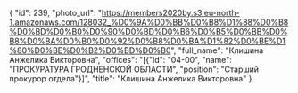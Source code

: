 {
    "id": 239,
    "photo_url": "https://members2020by.s3.eu-north-1.amazonaws.com/128032_%D0%9A%D0%BB%D0%B8%D1%88%D0%B8%D0%BD%D0%B0%D0%90%D0%BD%D0%B6%D0%B5%D0%BB%D0%B8%D0%BA%D0%B0%D0%92%D0%B8%D0%BA%D1%82%D0%BE%D1%80%D0%BE%D0%B2%D0%BD%D0%B0",
    "full_name": "Клишина Анжелика Викторовна",
    "offices": "[{\"id\": \"04-00\", \"name\": \"ПРОКУРАТУРА ГРОДНЕНСКОЙ ОБЛАСТИ\", \"position\": \"Старший прокурор отдела\"}]",
    "title": "Клишина Анжелика Викторовна"
}